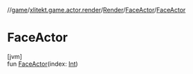 //[game](../../../../index.md)/[xlitekt.game.actor.render](../../index.md)/[Render](../index.md)/[FaceActor](index.md)/[FaceActor](-face-actor.md)

# FaceActor

[jvm]\
fun [FaceActor](-face-actor.md)(index: [Int](https://kotlinlang.org/api/latest/jvm/stdlib/kotlin/-int/index.html))
